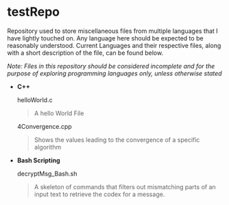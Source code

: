 # testRepo
Repository used to store miscellaneous files from multiple languages that I have lightly touched on. Any language here should be expected to be reasonably understood. Current Languages and their respective files, along with a short description of the file, can be found below. 


_Note: Files in this repository should be considered incomplete and for the purpose of exploring programming languages only, unless otherwise stated_

* **C++**
  
  helloWorld.c
  > A hello World File
  
  4Convergence.cpp
  >Shows the values leading to the convergence of a specific algorithm

* **Bash Scripting** 

  decryptMsg_Bash.sh
  > A skeleton of commands that filters out mismatching parts of an input text to retrieve the codex for a message.
